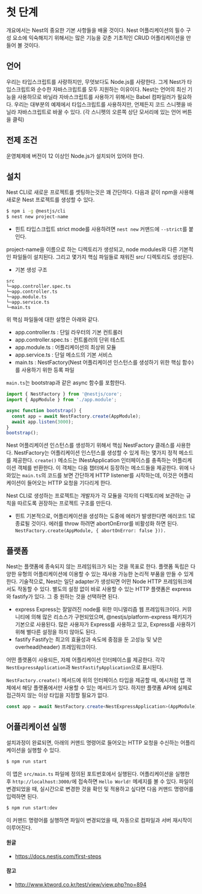 # 첫 단계

개요에서는 Nest의 중요한 기본 사항들을 배울 것이다. Nest 어플리케이션의 필수 구성 요소에 익숙해지기 위해서는 많은 기능을 갖춘 기초적인 CRUD 어플리케이션을 만들어 볼 것이다.

## 언어

우리는 타입스크립트를 사랑하지만, 무엇보다도 Node.js를 사랑한다. 그게 Nest가 타입스크립트와 순수한 자바스크립트를 모두 지원하는 이유이다. Nest는 언어의 최신 기능을 사용하므로 바닐라 자바스크립트를 사용하기 위해서는 Babel 컴파일러가 필요하다.
우리는 대부분의 예제에서 타입스크립트를 사용하지만, 언제든지 코드 스니펫을 바닐라 자바스크립트로 바꿀 수 있다. (각 스니펫의 오른쪽 상단 모서리에 있는 언어 버튼을 클릭)

## 전제 조건

운영체제에 버전이 12 이상인 Node.js가 설치되어 있어야 한다.

## 설치

Nest CLI로 새로운 프로젝트를 셋팅하는것은 꽤 간단하다. 다음과 같이 npm을 사용해 새로운 Nest 프로젝트를 생성할 수 있다.

```bash
$ npm i -g @nestjs/cli
$ nest new project-name
```

- 힌트
  타입스크립트 strict mode를 사용하려면 `nest new` 커맨드에 `--strict`를 붙인다.

project-name을 이름으로 하는 디렉토리가 생성되고, node modules와 다른 기본적인 파일들이 설치된다. 그리고 몇가지 핵심 파일들로 채워진 src/ 디렉토리도 생성된다.

- 기본 생성 구조

```
src
└─app.controller.spec.ts
└─app.controller.ts
└─app.module.ts
└─app.service.ts
└─main.ts
```

위 핵심 파일들에 대한 설명은 아래와 같다.

- app.controller.ts : 단일 라우터의 기본 컨트롤러
- app.controller.spec.ts : 컨트롤러의 단위 테스트
- app.module.ts : 어플리케이션의 최상위 모듈
- app.service.ts : 단일 메소드의 기본 서비스
- main.ts : NestFactory(Nest 어플리케이션 인스턴스를 생성하기 위한 핵심 함수)를 사용하기 위한 등록 파일

`main.ts`는 bootstrap과 같은 async 함수를 포함한다.

```ts
import { NestFactory } from '@nestjs/core';
import { AppModule } from './app.module';

async function bootstrap() {
  const app = await NestFactory.create(AppModule);
  await app.listen(3000);
}
bootstrap();
```

Nest 어플리케이션 인스턴스를 생성하기 위해서 핵심 NestFactory 클래스를 사용한다. NestFactory는 어플리케이션 인스턴스를 생성할 수 있게 하는 몇가지 정적 메소드를 제공한다. `create()` 메소드는 INestApplication 인터페이스를 충족하는 어플리케이션 객체를 반환한다. 이 객체는 다음 챕터에서 등장하는 메소드들을 제공한다. 위에 나와있는 `main.ts`의 코드를 보면 간단하게 HTTP listener를 시작하는데, 이것은 어플리케이션이 들어오는 HTTP 요청을 기다리게 한다.

Nest CLI로 생성하는 프로젝트는 개발자가 각 모듈을 각자의 디렉토리에 보관하는 규칙을 따르도록 권장하는 프로젝트 구조를 만든다.

- 힌트
  기본적으로, 어플리케이션을 생성하는 도중에 에러가 발생한다면 에러코드 1로 종료될 것이다. 에러를 throw 하려면 abortOnError를 비활성화 하면 된다.
  `NestFactory.create(AppModule, { abortOnError: false })).`

## 플랫폼

Nest는 플랫폼에 종속되지 않는 프레임워크가 되는 것을 목표로 한다. 플랫폼 독립은 다양한 유형의 어플리케이션에 이용할 수 있는 재사용 가능한 논리적 부품을 만들 수 있게 한다. 기술적으로, Nest는 일단 adapter가 생성되면 어떤 Node HTTP 프레임워크에서도 작동할 수 있다. 별도의 설정 없이 바로 사용할 수 있는 HTTP 플랫폼은 express와 fastify가 있다. 그 중 원하는 것을 선택하면 된다.

- express
  Express는 잘알려진 node를 위한 미니멀리즘 웹 프레임워크이다. 커뮤니티에 의해 많은 리소스가 구현되었으며, @nestjs/platform-express 패키지가 기본으로 사용된다. 많은 사용자가 Express를 사용하고 있고, Express를 사용하기 위해 별다른 설정을 하지 않아도 된다.
- fastify
  Fastify는 최고의 효율성과 속도에 중점을 둔 고성능 및 낮은 overhead(header) 프레임워크이다.

어떤 플랫폼이 사용되든, 자체 어플리케이션 인터페이스를 제공한다. 각각 `NestExpressApplication`과 `NestFastifyApplication`으로 표시된다.

`NestFactory.create()` 메서드에 위의 인터페이스 타입을 제공할 때, 예시처럼 앱 객체에서 해당 플랫폼에서만 사용할 수 있는 메서드가 있다. 하지만 플랫폼 API에 실제로 접근하지 않는 이상 타입을 지정할 필요가 없다.

```ts
const app = await NestFactory.create<NestExpressApplication>(AppModule);
```

## 어플리케이션 실행

설치과정이 완료되면, 아래의 커맨드 명령어로 들어오는 HTTP 요청을 수신하는 어플리케이션을 실행할 수 있다.

```bash
$ npm run start
```

이 앱은 `src/main.ts` 파일에 정의된 포트번호에서 실행된다. 어플리케이션을 실행한 후 `http://localhost:3000/`에 접속하면 `Hello World!` 메세지를 볼 수 있다.
파일이 변경되었을 때, 실시간으로 변경한 것을 확인 및 적용하고 싶다면 다음 커맨드 명령어를 입력하면 된다.

```bash
$ npm run start:dev
```

이 커맨드 명령어를 실행하면 파일이 변경되었을 때, 자동으로 컴파일과 서버 재시작이 이루어진다.

#### 원글

- https://docs.nestjs.com/first-steps

#### 참고

- http://www.ktword.co.kr/test/view/view.php?no=894

